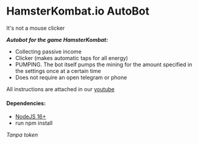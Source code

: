 # HamsterKombat.io AutoBot
 It's not a mouse clicker

**_Autobot for the game HamsterKombat:_**

- Collecting passive income
- Clicker (makes automatic taps for all energy)
- PUMPING. The bot itself pumps the mining for the amount specified in the settings once at a certain time
- Does not require an open telegram or phone

All instructions are attached in our [youtube ](https://youtu.be/ZUgaNSSSD2Y)

#### Dependencies:
- [NodeJS 16+](https://nodejs.org/en)
- run npm install

*Tanpa token*